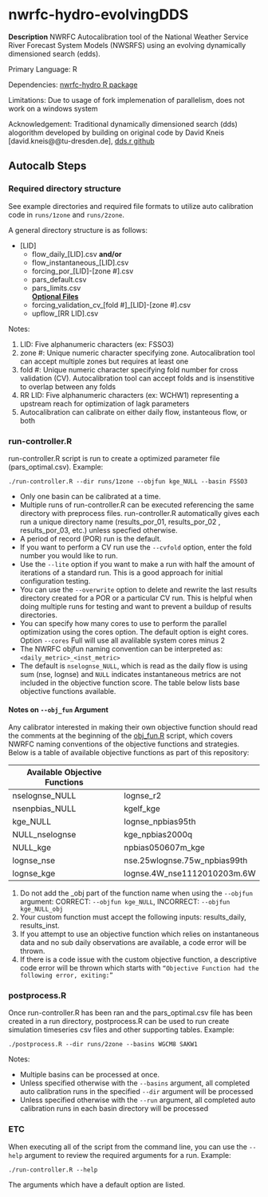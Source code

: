 # nwrfc-hydro-evolvingDDS

**Description** NWRFC Autocalibration tool of the National Weather Service River Forecast System Models (NWSRFS) using an evolving dynamically dimensioned search (edds). 

Primary Language:   R

Dependencies:  [nwrfc-hydro R package](https://github.com/geoffrey-walters/nwrfc-hydro-models)

Limitations:  Due to usage of fork implemenation of parallelism, does not work on a windows system

Acknowledgement:  Traditional dynamically dimensioned search (dds) alogorithm developed by building on original code by David Kneis [david.kneis@@tu-dresden.de], [dds.r github](https://github.com/dkneis/mcu/blob/master/R/dds.r)

## Autocalb Steps

### Required directory structure

See example directories and required file formats to utilize auto calibration code in `runs/1zone` and `runs/2zone`.

A general directory structure is as follows:  

- [LID]
  - flow_daily_[LID].csv **and/or**
  - flow_instantaneous_[LID].csv
  - forcing_por_[LID]-[zone #].csv
  - pars_default.csv
  - pars_limits.csv\
**<ins>Optional Files<ins>**
  - forcing_validation_cv_[fold #]_[LID]-[zone #].csv
  - upflow_[RR LID].csv

Notes: 
1. LID: Five alphanumeric characters (ex:  FSSO3)
2. zone #: Unique numeric character specifying zone. Autocalibration tool can accept multiple zones but requires at least one
3. fold #: Unique numeric character specifying fold number for cross validation (CV). Autocalibration tool can accept folds and is insenstitive to overlap between any folds
4. RR LID:  Five alphanumeric characters (ex:  WCHW1) representing a upstream reach for optimization of lagk parameters
5. Autocalibration can calibrate on either daily flow, instanteous flow, or both

### run-controller.R 
run-controller.R script is run to create a optimized parameter file (pars_optimal.csv).  Example:
```
./run-controller.R --dir runs/1zone --objfun kge_NULL --basin FSSO3
```
* Only one basin can be calibrated at a time.
* Multiple runs of run-controller.R can be executed referencing the same directory with preprocess files. run-controller.R automatically gives each run a unique directory name (results_por_01, results_por_02 , results_por_03, etc.) unless specfied otherwise.
* A period of record (POR) run is the default.
* If you want to perform a CV run use the `--cvfold` option, enter the fold number you would like to run.
* Use the `--lite` option if you want to make a run with half the amount of iterations of a standard run. This is a good approach for initial configuration testing.
* You can use the `--overwrite` option to delete and rewrite the last results directory created for a POR or a particular CV run. This is helpful when doing multiple runs for testing and want to prevent a buildup of results directories.
* You can specify how many cores to use to perform the parallel optimization using the cores option.  The default option is eight cores. Option `--cores` Full will use all avalilable system cores minus 2   
* The NWRFC objfun naming convention can be interpreted as:  `<daily_metric>_<inst_metric>`
* The default is `nselognse_NULL`, which is read as the daily flow is using sum (nse, lognse) and `NULL` indicates instantaneous metrics are not included in the objective function score.  The table below lists base objective functions available.

#### Notes on `--obj_fun` Argument

Any calibrator interested in making their own objective function should read the comments at the beginning of the [obj_fun.R](https://github.com/geoffrey-walters/nwrfc-hydro-evolvingDDS/blob/main/obj_fun.R) script, which covers NWRFC naming conventions of the objective functions and strategies.   Below is a table of available objective functions as part of this repository:

Available Objective Functions ||
----------|-------------|
nselognse_NULL | lognse_r2
nsenpbias_NULL | kgelf_kge
kge_NULL | lognse_npbias95th
NULL_nselognse | kge_npbias2000q
NULL_kge | npbias050607m_kge
lognse_nse | nse.25wlognse.75w_npbias99th
lognse_kge | lognse.4W_nse1112010203m.6W 

1. Do not add the _obj part of the function name when using the `--objfun` argument:  CORRECT: `--objfun kge_NULL`, INCORRECT: `--objfun kge_NULL_obj`
2. Your custom function must accept the following inputs: results_daily, results_inst.
3. If you attempt to use an objective function which relies on instantaneous data and no sub daily observations are available, a code error will be thrown.
4. If there is a code issue with the custom objective function, a descriptive code error will be thrown which starts with `“Objective Function had the following error, exiting:”`
 
### postprocess.R

Once run-controller.R has been ran and the pars_optimal.csv file has been created in a run directory, postprocess.R can be used to run create simulation timeseries csv files and other supporting tables.  Example:

```
./postprocess.R --dir runs/2zone --basins WGCM8 SAKW1
```

Notes:
- Multiple basins can be processed at once.
- Unless specified otherwise with the `--basins` argument, all completed auto calibration runs in the specified `--dir` argument will be processed
- Unless specified otherwise with the `--run` argument, all completed auto calibration runs in each basin directory will be processed

### ETC

When executing all of the script from the command line, you can use the `--help` argument to review the required arguments for a run.  Example:

```
./run-controller.R --help
```
The arguments which have a default option are listed.

